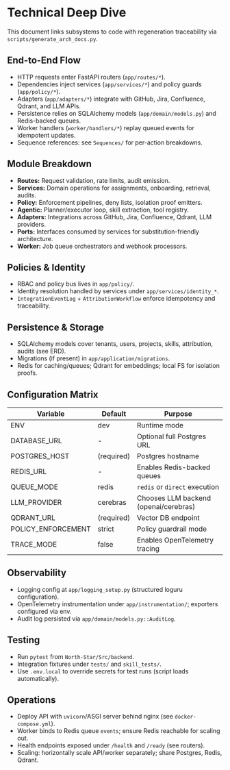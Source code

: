 # Technical Deep Dive

This document links subsystems to code with regeneration traceability via `scripts/generate_arch_docs.py`.

## End-to-End Flow
- HTTP requests enter FastAPI routers (`app/routes/*`).
- Dependencies inject services (`app/services/*`) and policy guards (`app/policy/*`).
- Adapters (`app/adapters/*`) integrate with GitHub, Jira, Confluence, Qdrant, and LLM APIs.
- Persistence relies on SQLAlchemy models (`app/domain/models.py`) and Redis-backed queues.
- Worker handlers (`worker/handlers/*`) replay queued events for idempotent updates.
- Sequence references: see `Sequences/` for per-action breakdowns.

## Module Breakdown
- **Routes:** Request validation, rate limits, audit emission.
- **Services:** Domain operations for assignments, onboarding, retrieval, audits.
- **Policy:** Enforcement pipelines, deny lists, isolation proof emitters.
- **Agentic:** Planner/executor loop, skill extraction, tool registry.
- **Adapters:** Integrations across GitHub, Jira, Confluence, Qdrant, LLM providers.
- **Ports:** Interfaces consumed by services for substitution-friendly architecture.
- **Worker:** Job queue orchestrators and webhook processors.

## Policies & Identity
- RBAC and policy bus lives in `app/policy/`.
- Identity resolution handled by services under `app/services/identity_*`.
- `IntegrationEventLog` + `AttributionWorkflow` enforce idempotency and traceability.

## Persistence & Storage
- SQLAlchemy models cover tenants, users, projects, skills, attribution, audits (see ERD).
- Migrations (if present) in `app/application/migrations`.
- Redis for caching/queues; Qdrant for embeddings; local FS for isolation proofs.

## Configuration Matrix
| Variable | Default | Purpose |
| --- | --- | --- |
| ENV | dev | Runtime mode |
| DATABASE_URL | - | Optional full Postgres URL |
| POSTGRES_HOST | (required) | Postgres hostname |
| REDIS_URL | - | Enables Redis-backed queues |
| QUEUE_MODE | redis | `redis` or `direct` execution |
| LLM_PROVIDER | cerebras | Chooses LLM backend (openai/cerebras) |
| QDRANT_URL | (required) | Vector DB endpoint |
| POLICY_ENFORCEMENT | strict | Policy guardrail mode |
| TRACE_MODE | false | Enables OpenTelemetry tracing |

## Observability
- Logging config at `app/logging_setup.py` (structured loguru configuration).
- OpenTelemetry instrumentation under `app/instrumentation/`; exporters configured via env.
- Audit log persisted via `app/domain/models.py::AuditLog`.

## Testing
- Run `pytest` from `North-Star/Src/backend`.
- Integration fixtures under `tests/` and `skill_tests/`.
- Use `.env.local` to override secrets for test runs (script loads automatically).

## Operations
- Deploy API with `uvicorn`/ASGI server behind nginx (see `docker-compose.yml`).
- Worker binds to Redis queue `events`; ensure Redis reachable for scaling out.
- Health endpoints exposed under `/health` and `/ready` (see routers).
- Scaling: horizontally scale API/worker separately; share Postgres, Redis, Qdrant.
